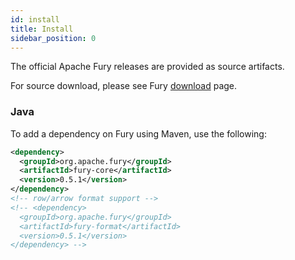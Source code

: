 ```yaml
---
id: install
title: Install
sidebar_position: 0
---
```


The official Apache Fury releases are provided as source artifacts.

For source download, please see Fury [download](/download/) page.

### Java
To add a dependency on Fury using Maven, use the following:

```xml
<dependency>
  <groupId>org.apache.fury</groupId>
  <artifactId>fury-core</artifactId>
  <version>0.5.1</version>
</dependency>
<!-- row/arrow format support -->
<!-- <dependency>
  <groupId>org.apache.fury</groupId>
  <artifactId>fury-format</artifactId>
  <version>0.5.1</version>
</dependency> -->
```
